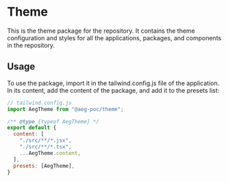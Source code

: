 # Theme

This is the theme package for the repository. It contains the theme configuration and styles for all the applications, packages, and components in the repository.

## Usage

To use the package, import it in the tailwind.config.js file of the application. In its content, add the content of the package, and add it to the presets list:

```javascript
// tailwind.config.js
import AegTheme from "@aeg-poc/theme";

/** @type {typeof AegTheme} */
export default {
  content: [
    "./src/**/*.jsx",
    "./src/**/*.tsx",
    ...AegTheme.content,
  ],
  presets: [AegTheme],
}
```
